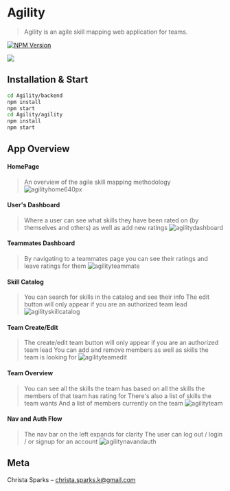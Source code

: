 # Agility

> Agility is an agile skill mapping web application for teams.

[![NPM Version][npm-image]][npm-url]

![](https://user-images.githubusercontent.com/41490508/52903793-0fdba900-31e0-11e9-8aed-8a8d1b4f402d.png)

## Installation & Start

```sh
cd Agility/backend
npm install
npm start
cd Agility/agility
npm install
npm start
```

## App Overview

#### HomePage

> An overview of the agile skill mapping methodology
> ![agilityhome640px](https://user-images.githubusercontent.com/41490508/52904241-75cb2f00-31e6-11e9-88e3-d2b63bb5298c.gif)

#### User's Dashboard

> Where a user can see what skills they have been rated on (by themselves and others) as well as add new ratings
> ![agilitydashboard](https://user-images.githubusercontent.com/41490508/52904411-36521200-31e9-11e9-9c91-55baec08c8dc.gif)

#### Teammates Dashboard

> By navigating to a teammates page you can see their ratings and leave ratings for them
> ![agilityteammate](https://user-images.githubusercontent.com/41490508/52904416-479b1e80-31e9-11e9-9e70-39a7e7abc469.gif)

#### Skill Catalog

> You can search for skills in the catalog and see their info
> The edit button will only appear if you are an authorized team lead
> ![agilityskillcatalog](https://user-images.githubusercontent.com/41490508/52904420-5681d100-31e9-11e9-9615-27a18e0e12e2.gif)

#### Team Create/Edit

> The create/edit team button will only appear if you are an authorized team lead
> You can add and remove members as well as skills the team is looking for
> ![agilityteamedit](https://user-images.githubusercontent.com/41490508/52904425-65688380-31e9-11e9-9921-0a779df464fd.gif)

#### Team Overview

> You can see all the skills the team has based on all the skills the members of that team has rating for
> There's also a list of skills the team wants
> And a list of members currently on the team
> ![agilityteam](https://user-images.githubusercontent.com/41490508/52904431-774a2680-31e9-11e9-9703-592bcf858c27.gif)

#### Nav and Auth Flow

> The nav bar on the left expands for clarity
> The user can log out / login / or signup for an account
> ![agilitynavandauth](https://user-images.githubusercontent.com/41490508/52904438-84671580-31e9-11e9-95dd-7942bd7169f5.gif)

## Meta

Christa Sparks – christa.sparks.k@gmail.com

[npm-image]: https://img.shields.io/npm/v/datadog-metrics.svg?style=flat-square
[npm-url]: https://npmjs.org/package/datadog-metrics
